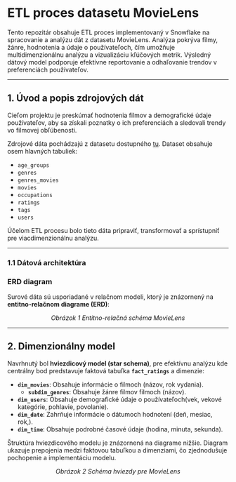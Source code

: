 # **ETL proces datasetu MovieLens**

Tento repozitár obsahuje ETL proces implementovaný v Snowflake na spracovanie a analýzu dát z datasetu MovieLens. Analýza pokrýva filmy, žánre, hodnotenia a údaje o používateľoch, čím umožňuje multidimenzionálnu analýzu a vizualizáciu kľúčových metrik. Výsledný dátový model podporuje efektívne reportovanie a odhaľovanie trendov v preferenciách používateľov.

---
## **1. Úvod a popis zdrojových dát**

Cieľom projektu je preskúmať hodnotenia filmov a demografické údaje používateľov, aby sa získali poznatky o ich preferenciách a sledovali trendy vo filmovej obľúbenosti.

Zdrojové dáta pochádzajú z datasetu dostupného [tu](https://grouplens.org/datasets/movielens/). Dataset obsahuje osem hlavných tabuliek:
- `age_groups`
- `genres`
- `genres_movies`
- `movies`
- `occupations`
- `ratings`
- `tags`
- `users`

Účelom ETL procesu bolo tieto dáta pripraviť, transformovať a sprístupniť pre viacdimenzionálnu analýzu.

---
### **1.1 Dátová architektúra**

### **ERD diagram**
Surové dáta sú usporiadané v relačnom modeli, ktorý je znázornený na **entitno-relačnom diagrame (ERD)**:

<p align="center">
  <img ******>
  <br>
  <em>Obrázok 1 Entitno-relačná schéma MovieLens</em>
</p>

---
## **2. Dimenzionálny model**

Navrhnutý bol **hviezdicový model (star schema)**, pre efektívnu analýzu kde centrálny bod predstavuje faktová tabuľka **`fact_ratings`** a dimenzie:
- **`dim_movies`**: Obsahuje informácie o filmoch (názov, rok vydania).
    - **`subdim_genres`**: Obsahuje žánre filmov filmoch (názov).
- **`dim_users`**: Obsahuje demografické údaje o používateľoch(vek, vekové kategórie, pohlavie, povolanie).
- **`dim_date`**: Zahrňuje informácie o dátumoch hodnotení (deň, mesiac, rok,).
- **`dim_time`**: Obsahuje podrobné časové údaje (hodina, minuta, sekunda).

Štruktúra hviezdicového modelu je znázornená na diagrame nižšie. Diagram ukazuje prepojenia medzi faktovou tabuľkou a dimenziami, čo zjednodušuje pochopenie a implementáciu modelu.

<p align="center">
  <img *****>
  <br>
  <em>Obrázok 2 Schéma hviezdy pre MovieLens</em>
</p>



